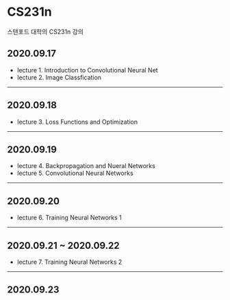 ﻿# CS231n
스탠포드 대학의 CS231n 강의

## 2020.09.17
- lecture 1. Introduction to Convolutional Neural Net
- lecture 2. Image Classfication
---
## 2020.09.18
- lecture 3. Loss Functions and Optimization
---
## 2020.09.19
- lecture 4. Backpropagation and Nueral Networks
- lecture 5. Convolutional Neural Networks
---
## 2020.09.20
- lecture 6. Training Neural Networks 1
---
## 2020.09.21 ~ 2020.09.22
- lecture 7. Training Neural Networks 2
---
## 2020.09.23
